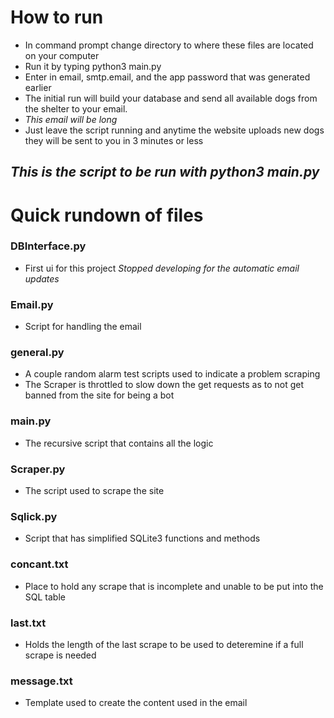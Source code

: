 # How to run
* In command prompt change directory to where these files are located on your computer
* Run it by typing python3 main.py
* Enter in email, smtp.email, and the app password that was generated earlier
* The initial run will build your database and send all available dogs from the shelter to your email.
* _This email will be long_
* Just leave the script running and anytime the website uploads new dogs they will be sent to you in 3 minutes or less
## _This is the script to be run with python3 main.py_
# Quick rundown of files
### DBInterface.py
* First ui for this project _Stopped developing for the automatic email updates_
### Email.py
* Script for handling the email
### general.py
* A couple random alarm test scripts used to indicate a problem scraping
* The Scraper is throttled to slow down the get requests as to not get banned from the site for being a bot
### main.py
* The recursive script that contains all the logic
### Scraper.py
* The script used to scrape the site
### Sqlick.py
* Script that has simplified SQLite3 functions and methods
### concant.txt
* Place to hold any scrape that is incomplete and unable to be put into the SQL table
### last.txt
* Holds the length of the last scrape to be used to deteremine if a full scrape is needed
### message.txt
* Template used to create the content used in the email
